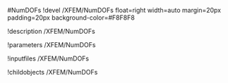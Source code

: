 <!-- MOOSE Object Documentation Stub: Remove this when content is added. -->
#NumDOFs
!devel /XFEM/NumDOFs float=right width=auto margin=20px padding=20px background-color=#F8F8F8

!description /XFEM/NumDOFs

!parameters /XFEM/NumDOFs

!inputfiles /XFEM/NumDOFs

!childobjects /XFEM/NumDOFs
